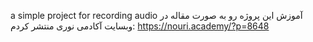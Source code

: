a simple project for recording audio
آموزش این پروژه رو به صورت مقاله در وبسایت آکادمی نوری منتشر کردم: 
https://nouri.academy/?p=8648
